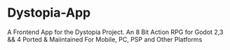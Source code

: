 # Dystopia-App
A Frontend App for the Dystopia Project. An 8 Bit Action RPG for Godot 2,3 &amp;&amp; 4 Ported &amp; Maiintained For Mobile, PC, PSP and Other Platforms
